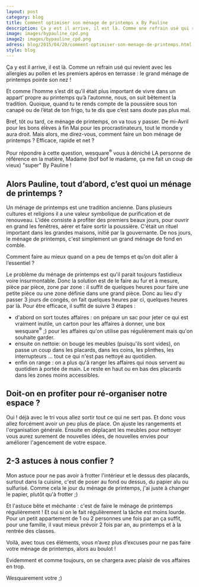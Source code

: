 ```yaml
---
layout: post
category: blog
title: Comment optimiser son ménage de printemps x By Pauline
description: Ça y est il arrive, il est là. Comme une refrain usé qui revient avec les allergies au pollen et les premiers apéros en terrasse...
image: images/bypauline_cpd.png
image2: images/bypauline_cpd.png
adress: blog/2015/04/20/comment-optimiser-son-menage-de-printemps.html
style: blog
---
```


<p class="intro">Ça y est il arrive, il est là. Comme un refrain usé qui revient avec les allergies au pollen et les premiers apéros en terrasse : le grand ménage de printemps pointe son nez !<p/> 

<p class="intro">Et comme l’homme s’est dit qu’il était plus important de vivre dans un appart’ propre au printemps qu’à l’automne, nous, on suit bêtement la tradition. Quoique, quand tu te rends compte de la poussière sous ton canapé ou de l’état de ton frigo, tu te dis que c’est sans doute pas plus mal.</p>

<p class="intro">Bref, tôt ou tard, ce ménage de printemps, on va tous y passer. De mi-Avril pour les bons élèves à fin Mai pour les procrastinateurs, tout le monde y aura droit. Mais alors, me direz-vous, comment faire un bon ménage de printemps ? Efficace, rapide et net ?</p> 

<p class="intro">Pour répondre à cette question, wesquare<sup>&reg;</sup> vous à déniché LA personne de référence en la matière, Madame (bof bof le madame, ça me fait un coup de vieux) "super" By Pauline !</p>

<h2>Alors Pauline, tout d’abord, c’est quoi un ménage de printemps ?</h2>

<p>Un ménage de printemps est une tradition ancienne. Dans plusieurs cultures et religions il a une valeur symbolique de purification et de renouveau. L'idée consiste à profiter des premiers beaux jours, pour ouvrir en grand les fenêtres, aérer et faire sortir la poussière. C'était un rituel important dans les grandes maisons, initié par la gouvernante. De nos jours, le ménage de printemps, c'est simplement un grand ménage de fond en comble.</p> 

<p>Comment faire au mieux quand on a peu de temps et qu’on doit aller à l’essentiel ?</p>

<p>Le problème du ménage de printemps est qu'il parait toujours fastidieux voire insurmontable. Donc la solution est de le faire au fur et à mesure, pièce par pièce, zone par zone : il suffit de quelques heures pour faire une petite pièce ou une zone définie dans une grand pièce. Donc au lieu d'y passer 3 jours de congés, on fait quelques heures par ci, quelques heures par là. 
Pour être efficace, il suffit de suivre 3 étapes :</p>
<ul>
	<li>d'abord on sort toutes affaires : on prépare un sac pour jeter ce qui est vraiment inutile, un carton pour les affaires à donner, une box wesquare<sup>&reg;</sup> ;) pour les affaires qu'on utilise pas régulièrement mais qu'on souhaite garder. </li>
	<li>ensuite on nettoie: on bouge les meubles (puisqu'ils sont vides), on passe un coup dans les placards, dans les coins, les plinthes, les interrupteurs ... tout ce qui n'est pas nettoyé au quotidien. </li>
	<li>enfin on range : on a plus qu'à ranger les affaires qui nous servent au quotidien à portée de main. Le reste en haut ou en bas des placards dans les zones moins accessibles. </li>

</ul>

<h2>Doit-on en profiter pour ré-organiser notre espace ?</h2>

<p>Oui ! déjà avec le tri vous allez sortir tout ce qui ne sert pas. Et donc vous allez forcément avoir un peu plus de place. On ajuste les rangements et l'organisation générale.  Ensuite en déplaçant les meubles pour nettoyer vous aurez surement de nouvelles idées, de nouvelles envies pour améliorer l'agencement de votre espace.</p> 

<h2>2-3 astuces à nous confier ?</h2>

<p>Mon astuce pour ne pas avoir à frotter l'intérieur et le dessus des placards, surtout dans la cuisine, c'est de poser au fond ou dessus, du papier alu ou sulfurisé. Comme cela le jour du ménage de printemps, j'ai juste à changer le papier, plutôt qu'à frotter ;)</p>

<p>Et l'astuce bête et méchante : c'est de faire le ménage de printemps régulièrement ! Et oui si on le fait régulièrement la tâche est moins lourde. Pour un petit appartement de 1 ou 2 personnes une fois par an ça suffit, pour une famille, il vaut mieux prévoir 2 fois par an, au printemps et à la rentrée des classes.</p> 

<p class="intro">Voilà, avec tous ces éléments, vous n’avez plus d’excuses pour ne pas faire votre ménage de printemps, alors au boulot !</p>

<p class="intro">Evidemment et comme toujours, on se chargera avec plaisir de vos affaires en trop.</p>

<p class="intro">Wesquarement votre ;)</p>

